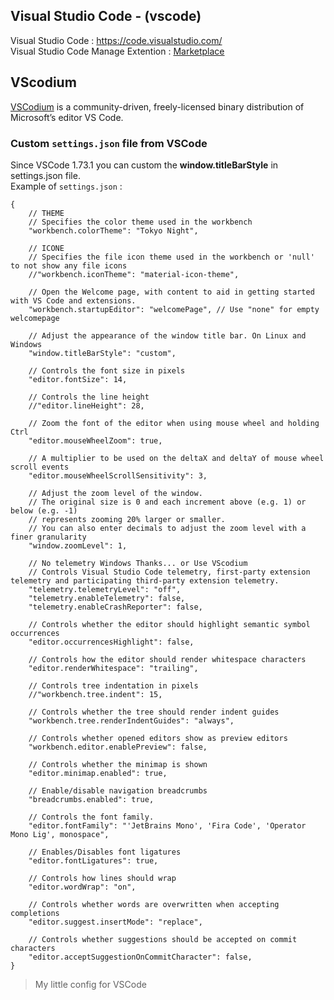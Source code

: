 ## Visual Studio Code - (vscode)

Visual Studio Code : https://code.visualstudio.com/ </br>
Visual Studio Code Manage Extention  : [Marketplace](https://marketplace.visualstudio.com/VSCode)

## VScodium

[VSCodium](https://vscodium.com/#moreinfo) is a community-driven, freely-licensed binary distribution of Microsoft’s editor VS Code.

### Custom `settings.json` file from VSCode

Since VSCode 1.73.1 you can custom the **window.titleBarStyle** in settings.json file. <br>
Example of `settings.json` :
```
{
    // THEME
    // Specifies the color theme used in the workbench
    "workbench.colorTheme": "Tokyo Night",

    // ICONE
    // Specifies the file icon theme used in the workbench or 'null' to not show any file icons
    //"workbench.iconTheme": "material-icon-theme",

    // Open the Welcome page, with content to aid in getting started with VS Code and extensions.
    "workbench.startupEditor": "welcomePage", // Use "none" for empty welcomepage

    // Adjust the appearance of the window title bar. On Linux and Windows
    "window.titleBarStyle": "custom",

    // Controls the font size in pixels
    "editor.fontSize": 14,

    // Controls the line height
    //"editor.lineHeight": 28,

    // Zoom the font of the editor when using mouse wheel and holding Ctrl
    "editor.mouseWheelZoom": true,

    // A multiplier to be used on the deltaX and deltaY of mouse wheel scroll events
    "editor.mouseWheelScrollSensitivity": 3,

    // Adjust the zoom level of the window. 
    // The original size is 0 and each increment above (e.g. 1) or below (e.g. -1) 
    // represents zooming 20% larger or smaller.
    // You can also enter decimals to adjust the zoom level with a finer granularity
    "window.zoomLevel": 1,

    // No telemetry Windows Thanks... or Use VScodium
    // Controls Visual Studio Code telemetry, first-party extension telemetry and participating third-party extension telemetry.
    "telemetry.telemetryLevel": "off",
    "telemetry.enableTelemetry": false,
    "telemetry.enableCrashReporter": false,

    // Controls whether the editor should highlight semantic symbol occurrences
    "editor.occurrencesHighlight": false,

    // Controls how the editor should render whitespace characters
    "editor.renderWhitespace": "trailing",

    // Controls tree indentation in pixels
    //"workbench.tree.indent": 15,

    // Controls whether the tree should render indent guides
    "workbench.tree.renderIndentGuides": "always",

    // Controls whether opened editors show as preview editors
    "workbench.editor.enablePreview": false,

    // Controls whether the minimap is shown
    "editor.minimap.enabled": true,

    // Enable/disable navigation breadcrumbs
    "breadcrumbs.enabled": true,

    // Controls the font family.
    "editor.fontFamily": "'JetBrains Mono', 'Fira Code', 'Operator Mono Lig', monospace",

    // Enables/Disables font ligatures
    "editor.fontLigatures": true,

    // Controls how lines should wrap
    "editor.wordWrap": "on",

    // Controls whether words are overwritten when accepting completions
    "editor.suggest.insertMode": "replace",

    // Controls whether suggestions should be accepted on commit characters
    "editor.acceptSuggestionOnCommitCharacter": false,
}
```
> My little config for VSCode
